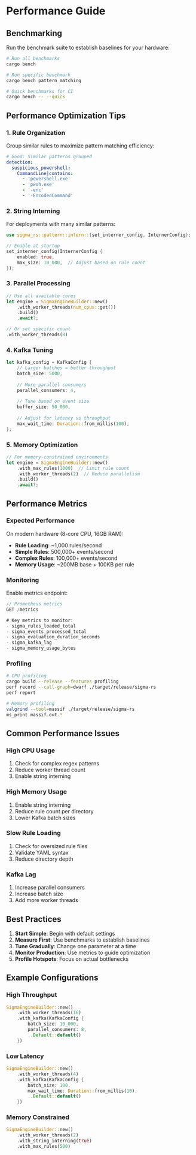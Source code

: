 # Performance Guide

## Benchmarking

Run the benchmark suite to establish baselines for your hardware:

```bash
# Run all benchmarks
cargo bench

# Run specific benchmark
cargo bench pattern_matching

# Quick benchmarks for CI
cargo bench -- --quick
```

## Performance Optimization Tips

### 1. Rule Organization

Group similar rules to maximize pattern matching efficiency:

```yaml
# Good: Similar patterns grouped
detection:
  suspicious_powershell:
    CommandLine|contains:
      - 'powershell.exe'
      - 'pwsh.exe'
      - '-enc'
      - '-EncodedCommand'
```

### 2. String Interning

For deployments with many similar patterns:

```rust
use sigma_rs::pattern::intern::{set_interner_config, InternerConfig};

// Enable at startup
set_interner_config(InternerConfig {
    enabled: true,
    max_size: 10_000,  // Adjust based on rule count
});
```

### 3. Parallel Processing

```rust
// Use all available cores
let engine = SigmaEngineBuilder::new()
    .with_worker_threads(num_cpus::get())
    .build()
    .await?;

// Or set specific count
.with_worker_threads(8)
```

### 4. Kafka Tuning

```rust
let kafka_config = KafkaConfig {
    // Larger batches = better throughput
    batch_size: 5000,
    
    // More parallel consumers
    parallel_consumers: 4,
    
    // Tune based on event size
    buffer_size: 50_000,
    
    // Adjust for latency vs throughput
    max_wait_time: Duration::from_millis(100),
};
```

### 5. Memory Optimization

```rust
// For memory-constrained environments
let engine = SigmaEngineBuilder::new()
    .with_max_rules(1000)  // Limit rule count
    .with_worker_threads(2)  // Reduce parallelism
    .build()
    .await?;
```

## Performance Metrics

### Expected Performance

On modern hardware (8-core CPU, 16GB RAM):

- **Rule Loading**: ~1,000 rules/second
- **Simple Rules**: 500,000+ events/second
- **Complex Rules**: 100,000+ events/second
- **Memory Usage**: ~200MB base + 100KB per rule

### Monitoring

Enable metrics endpoint:

```rust
// Prometheus metrics
GET /metrics

# Key metrics to monitor:
- sigma_rules_loaded_total
- sigma_events_processed_total
- sigma_evaluation_duration_seconds
- sigma_kafka_lag
- sigma_memory_usage_bytes
```

### Profiling

```bash
# CPU profiling
cargo build --release --features profiling
perf record --call-graph=dwarf ./target/release/sigma-rs
perf report

# Memory profiling
valgrind --tool=massif ./target/release/sigma-rs
ms_print massif.out.*
```

## Common Performance Issues

### High CPU Usage

1. Check for complex regex patterns
2. Reduce worker thread count
3. Enable string interning

### High Memory Usage

1. Enable string interning
2. Reduce rule count per directory
3. Lower Kafka batch sizes

### Slow Rule Loading

1. Check for oversized rule files
2. Validate YAML syntax
3. Reduce directory depth

### Kafka Lag

1. Increase parallel consumers
2. Increase batch size
3. Add more worker threads

## Best Practices

1. **Start Simple**: Begin with default settings
2. **Measure First**: Use benchmarks to establish baselines
3. **Tune Gradually**: Change one parameter at a time
4. **Monitor Production**: Use metrics to guide optimization
5. **Profile Hotspots**: Focus on actual bottlenecks

## Example Configurations

### High Throughput
```rust
SigmaEngineBuilder::new()
    .with_worker_threads(16)
    .with_kafka(KafkaConfig {
        batch_size: 10_000,
        parallel_consumers: 8,
        ..Default::default()
    })
```

### Low Latency
```rust
SigmaEngineBuilder::new()
    .with_worker_threads(4)
    .with_kafka(KafkaConfig {
        batch_size: 100,
        max_wait_time: Duration::from_millis(10),
        ..Default::default()
    })
```

### Memory Constrained
```rust
SigmaEngineBuilder::new()
    .with_worker_threads(2)
    .with_string_interning(true)
    .with_max_rules(500)